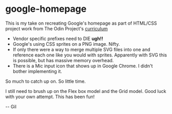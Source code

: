 # google-homepage

This is my take on recreating Google's homepage as part of HTML/CSS project work from The Odin Project's [curriculum](http://www.theodinproject.com/courses/web-development-101/lessons/html-css)

- Vendor specific prefixes need to DIE **ugh!!**
- Google's using CSS sprites on a PNG image. Nifty.
- If only there were a way to merge multiple SVG files into one and reference each one like you would with sprites. Apparently with SVG this is possible, but has massive memory overhead.
- There is a Mic input icon that shows up in Google Chrome. I didn't bother implementing it.

So much to catch up on. So little time.

I still need to brush up on the Flex box model and the Grid model. Good luck with your own attempt. This has been fun!

-- Gil
